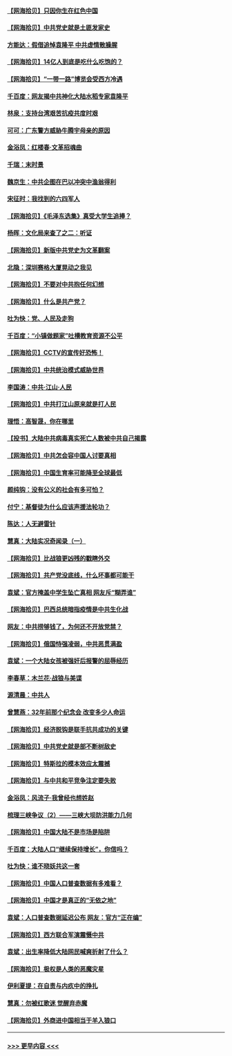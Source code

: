#### [【网海拾贝】只因你生在红色中国](../pages/nsc993/n12979096.md?t=05280901) 
#### [【网海拾贝】中共党史就是土匪发家史](../pages/nsc993/n12976478.md?t=05280901) 
#### [方能达：假借追悼袁隆平 中共虚情散臊腥](../pages/nsc993/n12976396.md?t=05280901) 
#### [【网海拾贝】14亿人到底是吃什么吃饱的？](../pages/nsc993/n12974125.md?t=05280901) 
#### [【网海拾贝】“一带一路”博览会受西方冷遇](../pages/nsc993/n12971787.md?t=05280901) 
#### [千百度：网友揭中共神化大陆水稻专家袁隆平](../pages/nsc993/n12971733.md?t=05280901) 
#### [林泉：支持台湾艰苦抗疫共度时艰](../pages/nsc993/n12971350.md?t=05280901) 
#### [可可：广东警方威胁牛腾宇母亲的原因](../pages/nsc993/n12971100.md?t=05280901) 
#### [金浴凤：红楼春·文革招魂曲](../pages/nsc993/n12970354.md?t=05280901) 
#### [千瑞：末时景](../pages/nsc993/n12970337.md?t=05280901) 
#### [魏京生：中共企图在巴以冲突中渔翁得利](../pages/nsc993/n12970286.md?t=05280901) 
#### [宋征时：我找到的六四军人](../pages/nsc993/n12970213.md?t=05280901) 
#### [【网海拾贝】《毛泽东选集》真受大学生追捧？](../pages/nsc993/n12968779.md?t=05280901) 
#### [杨晖：文化局来查了之二：听证](../pages/nsc993/n12966528.md?t=05280901) 
#### [【网海拾贝】新版中共党史为文革翻案](../pages/nsc993/n12967526.md?t=05280901) 
#### [北隐：深圳赛格大厦晃动之我见](../pages/nsc993/n12967393.md?t=05280901) 
#### [【网海拾贝】不要对中共抱任何幻想](../pages/nsc993/n12965222.md?t=05280901) 
#### [【网海拾贝】什么是共产党？](../pages/nsc993/n12962781.md?t=05280901) 
#### [吐为快：党、人民及走狗](../pages/nsc993/n12962747.md?t=05280901) 
#### [千百度：“小镇做题家”吐槽教育资源不公平](../pages/nsc993/n12962705.md?t=05280901) 
#### [【网海拾贝】CCTV的宣传好恐怖！](../pages/nsc993/n12959984.md?t=05280901) 
#### [【网海拾贝】中共统治模式威胁世界](../pages/nsc993/n12957622.md?t=05280901) 
#### [李国涛：中共‧江山‧人民](../pages/nsc993/n12957502.md?t=05280901) 
#### [【网海拾贝】中共打江山原来就是打人民](../pages/nsc993/n12954345.md?t=05280901) 
#### [理悟：高智晟，你在哪里](../pages/nsc993/n12953115.md?t=05280901) 
#### [【投书】大陆中共病毒真实死亡人数被中共自己揭露](../pages/nsc993/n12953050.md?t=05280901) 
#### [【网海拾贝】中共怎会容中国人讨要真相](../pages/nsc993/n12952161.md?t=05280901) 
#### [【网海拾贝】中国生育率可能降至全球最低](../pages/nsc993/n12948793.md?t=05280901) 
#### [颜纯钩：没有公义的社会有多可怕？](../pages/nsc993/n12947626.md?t=05280901) 
#### [付宁：基督徒为什么应该声援法轮功？](../pages/nsc993/n12947233.md?t=05280901) 
#### [陈达：人无避雷针](../pages/nsc993/n12947098.md?t=05280901) 
#### [慧真：大陆实况奇闻录（一）](../pages/nsc993/n12945811.md?t=05280901) 
#### [【网海拾贝】比战狼更凶残的戳瞎外交](../pages/nsc993/n12945717.md?t=05280901) 
#### [【网海拾贝】共产党没底线，什么坏事都可能干](../pages/nsc993/n12942090.md?t=05280901) 
#### [袁斌：官方掩盖中学生坠亡真相 网友斥“糊弄谁”](../pages/nsc993/n12942029.md?t=05280901) 
#### [【网海拾贝】巴西总统暗指疫情是中共生化战](../pages/nsc993/n12938999.md?t=05280901) 
#### [网友：中共捞够钱了，为何还不开放党禁？](../pages/nsc993/n12938952.md?t=05280901) 
#### [【网海拾贝】俄国恃强凌弱，中共恶贯满盈](../pages/nsc993/n12936626.md?t=05280901) 
#### [袁斌：一个大陆女孩被强奸后报警的屈辱经历](../pages/nsc993/n12936547.md?t=05280901) 
#### [李春草：木兰花·战狼与美谍](../pages/nsc993/n12935995.md?t=05280901) 
#### [源清晨：中共人](../pages/nsc993/n12935589.md?t=05280901) 
#### [曾慧燕：32年前那个纪念会 改变多少人命运](../pages/nsc993/n12934233.md?t=05280901) 
#### [【网海拾贝】经济脱钩是联手抗共成功的关键](../pages/nsc993/n12934176.md?t=05280901) 
#### [【网海拾贝】中共党史就是部不断树敌史](../pages/nsc993/n12932844.md?t=05280901) 
#### [【网海拾贝】特斯拉的模本效应太震撼](../pages/nsc993/n12925626.md?t=05280901) 
#### [【网海拾贝】与中共和平竞争注定要失败](../pages/nsc993/n12923326.md?t=05280901) 
#### [金浴凤：风流子‧我曾经也想姓赵](../pages/nsc993/n12920911.md?t=05280901) 
#### [梳理三峡争议（2）——三峡大坝防洪能力几何](../pages/nsc993/n12920173.md?t=05280901) 
#### [【网海拾贝】中国大陆不是市场是陷阱](../pages/nsc993/n12920143.md?t=05280901) 
#### [千百度：大陆人口“继续保持增长”，你信吗？](../pages/nsc993/n12918946.md?t=05280901) 
#### [吐为快：谁不晓妖共这一套](../pages/nsc993/n12918941.md?t=05280901) 
#### [【网海拾贝】中国人口普查数据有多难看？](../pages/nsc993/n12917822.md?t=05280901) 
#### [【网海拾贝】中国才是真正的“无依之地”](../pages/nsc993/n12915845.md?t=05280901) 
#### [袁斌：人口普查数据延迟公布 网友：官方“正在编”](../pages/nsc993/n12915748.md?t=05280901) 
#### [【网海拾贝】西方联合军演震慑中共](../pages/nsc993/n12913466.md?t=05280901) 
#### [袁斌：出生率降低大陆网民喊爽折射了什么？](../pages/nsc993/n12913365.md?t=05280901) 
#### [【网海拾贝】极权是人类的恶魔灾星](../pages/nsc993/n12910697.md?t=05280901) 
#### [伊利夏提：在自责与内疚中的挣扎](../pages/nsc993/n12910493.md?t=05280901) 
#### [慧真：勿被红歌迷 觉醒弃赤魔](../pages/nsc993/n12910485.md?t=05280901) 
#### [【网海拾贝】外商进中国相当于羊入狼口](../pages/nsc993/n12908274.md?t=05280901) 

----
#### [ >>> 更早内容 <<< ](../indexes/nsc993-earlier.md)
